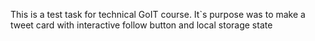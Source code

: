 This is a test task for technical GoIT course. It`s purpose was to make a tweet card with interactive follow button and local storage state
